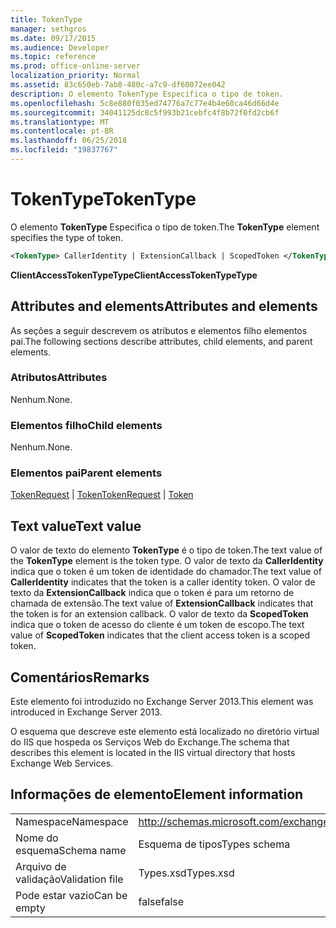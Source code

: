 ```yaml
---
title: TokenType
manager: sethgros
ms.date: 09/17/2015
ms.audience: Developer
ms.topic: reference
ms.prod: office-online-server
localization_priority: Normal
ms.assetid: 83c650eb-7ab8-480c-a7c9-df60072ee042
description: O elemento TokenType Especifica o tipo de token.
ms.openlocfilehash: 5c8e880f035ed74776a7c77e4b4e60ca46d66d4e
ms.sourcegitcommit: 34041125dc8c5f993b21cebfc4f8b72f0fd2cb6f
ms.translationtype: MT
ms.contentlocale: pt-BR
ms.lasthandoff: 06/25/2018
ms.locfileid: "19837767"
---
```

# <a name="tokentype"></a><span data-ttu-id="3c5cd-103">TokenType</span><span class="sxs-lookup"><span data-stu-id="3c5cd-103">TokenType</span></span>

<span data-ttu-id="3c5cd-104">O elemento **TokenType** Especifica o tipo de token.</span><span class="sxs-lookup"><span data-stu-id="3c5cd-104">The **TokenType** element specifies the type of token.</span></span> 
  
```XML
<TokenType> CallerIdentity | ExtensionCallback | ScopedToken </TokenType>
```

 <span data-ttu-id="3c5cd-105">**ClientAccessTokenTypeType**</span><span class="sxs-lookup"><span data-stu-id="3c5cd-105">**ClientAccessTokenTypeType**</span></span>
## <a name="attributes-and-elements"></a><span data-ttu-id="3c5cd-106">Attributes and elements</span><span class="sxs-lookup"><span data-stu-id="3c5cd-106">Attributes and elements</span></span>

<span data-ttu-id="3c5cd-107">As seções a seguir descrevem os atributos e elementos filho elementos pai.</span><span class="sxs-lookup"><span data-stu-id="3c5cd-107">The following sections describe attributes, child elements, and parent elements.</span></span>
  
### <a name="attributes"></a><span data-ttu-id="3c5cd-108">Atributos</span><span class="sxs-lookup"><span data-stu-id="3c5cd-108">Attributes</span></span>

<span data-ttu-id="3c5cd-109">Nenhum.</span><span class="sxs-lookup"><span data-stu-id="3c5cd-109">None.</span></span>
  
### <a name="child-elements"></a><span data-ttu-id="3c5cd-110">Elementos filho</span><span class="sxs-lookup"><span data-stu-id="3c5cd-110">Child elements</span></span>

<span data-ttu-id="3c5cd-111">Nenhum.</span><span class="sxs-lookup"><span data-stu-id="3c5cd-111">None.</span></span>
  
### <a name="parent-elements"></a><span data-ttu-id="3c5cd-112">Elementos pai</span><span class="sxs-lookup"><span data-stu-id="3c5cd-112">Parent elements</span></span>

<span data-ttu-id="3c5cd-113">[TokenRequest](tokenrequest.md) | [Token](token.md)</span><span class="sxs-lookup"><span data-stu-id="3c5cd-113">[TokenRequest](tokenrequest.md) | [Token](token.md)</span></span>
  
## <a name="text-value"></a><span data-ttu-id="3c5cd-114">Text value</span><span class="sxs-lookup"><span data-stu-id="3c5cd-114">Text value</span></span>

<span data-ttu-id="3c5cd-115">O valor de texto do elemento **TokenType** é o tipo de token.</span><span class="sxs-lookup"><span data-stu-id="3c5cd-115">The text value of the **TokenType** element is the token type.</span></span> <span data-ttu-id="3c5cd-116">O valor de texto da **CallerIdentity** indica que o token é um token de identidade do chamador.</span><span class="sxs-lookup"><span data-stu-id="3c5cd-116">The text value of **CallerIdentity** indicates that the token is a caller identity token.</span></span> <span data-ttu-id="3c5cd-117">O valor de texto da **ExtensionCallback** indica que o token é para um retorno de chamada de extensão.</span><span class="sxs-lookup"><span data-stu-id="3c5cd-117">The text value of **ExtensionCallback** indicates that the token is for an extension callback.</span></span> <span data-ttu-id="3c5cd-118">O valor de texto da **ScopedToken** indica que o token de acesso do cliente é um token de escopo.</span><span class="sxs-lookup"><span data-stu-id="3c5cd-118">The text value of **ScopedToken** indicates that the client access token is a scoped token.</span></span> 
  
## <a name="remarks"></a><span data-ttu-id="3c5cd-119">Comentários</span><span class="sxs-lookup"><span data-stu-id="3c5cd-119">Remarks</span></span>

<span data-ttu-id="3c5cd-120">Este elemento foi introduzido no Exchange Server 2013.</span><span class="sxs-lookup"><span data-stu-id="3c5cd-120">This element was introduced in Exchange Server 2013.</span></span>
  
<span data-ttu-id="3c5cd-121">O esquema que descreve este elemento está localizado no diretório virtual do IIS que hospeda os Serviços Web do Exchange.</span><span class="sxs-lookup"><span data-stu-id="3c5cd-121">The schema that describes this element is located in the IIS virtual directory that hosts Exchange Web Services.</span></span>
  
## <a name="element-information"></a><span data-ttu-id="3c5cd-122">Informações de elemento</span><span class="sxs-lookup"><span data-stu-id="3c5cd-122">Element information</span></span>

|||
|:-----|:-----|
|<span data-ttu-id="3c5cd-123">Namespace</span><span class="sxs-lookup"><span data-stu-id="3c5cd-123">Namespace</span></span>  <br/> |http://schemas.microsoft.com/exchange/services/2006/types  <br/> |
|<span data-ttu-id="3c5cd-124">Nome do esquema</span><span class="sxs-lookup"><span data-stu-id="3c5cd-124">Schema name</span></span>  <br/> |<span data-ttu-id="3c5cd-125">Esquema de tipos</span><span class="sxs-lookup"><span data-stu-id="3c5cd-125">Types schema</span></span>  <br/> |
|<span data-ttu-id="3c5cd-126">Arquivo de validação</span><span class="sxs-lookup"><span data-stu-id="3c5cd-126">Validation file</span></span>  <br/> |<span data-ttu-id="3c5cd-127">Types.xsd</span><span class="sxs-lookup"><span data-stu-id="3c5cd-127">Types.xsd</span></span>  <br/> |
|<span data-ttu-id="3c5cd-128">Pode estar vazio</span><span class="sxs-lookup"><span data-stu-id="3c5cd-128">Can be empty</span></span>  <br/> |<span data-ttu-id="3c5cd-129">false</span><span class="sxs-lookup"><span data-stu-id="3c5cd-129">false</span></span>  <br/> |
   

